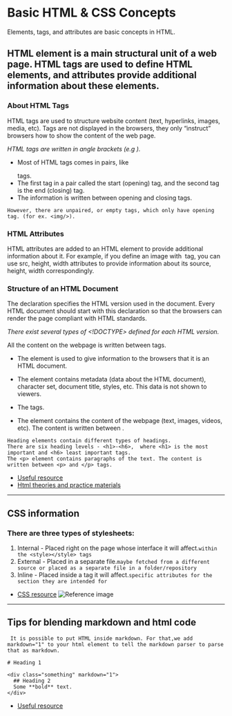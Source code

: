 # Basic HTML & CSS Concepts 

Elements, tags, and attributes are basic concepts in HTML.

## HTML element is a main structural unit of a web page. HTML tags are used to define HTML elements, and attributes provide additional information about these elements.

### About HTML Tags

HTML tags are used to structure website content (text, hyperlinks, images, media, etc). 
Tags are not displayed in the browsers, they only “instruct” browsers how to show the content of the web page.

*HTML tags are written in angle brackets (e.g <html>).*

- Most of HTML tags comes in pairs, like <p> </p> tags. 
- The first tag in a pair called the start (opening) tag, and the second tag is the end (closing) tag. 
- The information is written between opening and closing tags.

``` 
However, there are unpaired, or empty tags, which only have opening tag. (for ex. <img/>).
```


### HTML Attributes
HTML attributes are added to an HTML element to provide additional information about it. 
For example, if you define an image with <img/> tag, you can use src, height, width attributes to provide information about its source, height, width correspondingly.


### Structure of an HTML Document
The <!DOCTYPE html> declaration specifies the HTML version used in the document. 
Every HTML document should start with this declaration so that the browsers can render the page compliant with HTML standards.

*There exist several types of <!DOCTYPE> defined for each HTML version.*

All the content on the webpage is written between <html> </html> tags.
- The <html> element is used to give information to the browsers that it is an HTML document.

- The <head> element contains metadata (data about the HTML document), character set, document title, styles, etc. This data is not shown to viewers.

- The <title> displays the title of the website in the browser tab when the page is loaded. The title is written between <title> </title> tags.

- The <body> element contains the content of the webpage (text, images, videos, etc). The content is written between <body> </body>.

```
Heading elements contain different types of headings. 
There are six heading levels - <h1>-<h6>,  where <h1> is the most important and <h6> least important tags.
The <p> element contains paragraphs of the text. The content is written between <p> and </p> tags.
 ```
- [Useful resource](https://html.com/wp-content/uploads/html-cheat-sheet.pdf)
- [Html theories and practice materials](https://www.tutorialspoint.com/html/index.htm)
---------------------

## CSS information
### There are three types of stylesheets:
1. Internal - Placed right on the page whose interface it will affect.`within the <style></style> tags`
2. External - Placed in a separate file.`maybe fetched from a different source or placed as a separate file in a folder/repository`
3. Inline - Placed inside a tag it will affect.`specific attributes for the section they are intended for`

- [CSS resource](https://developer.mozilla.org/en-US/docs/Learn/Getting_started_with_the_web/CSS_basics)
 ![Reference image](https://developer.mozilla.org/en-US/docs/Learn/Getting_started_with_the_web/CSS_basics/css-declaration-small.png)
---------------------
 
 ## Tips for blending markdown and html code
 `
It is possible to put HTML inside markdown. For that,we add markdown="1" to your html element to tell the markdown parser to parse that as markdown.`
```
# Heading 1

<div class="something" markdown="1">
  ## Heading 2
  Some **bold** text.
</div>
```
- [Useful resource](https://css-tricks.com/little-stuff-markdown-always-forget-google/)
